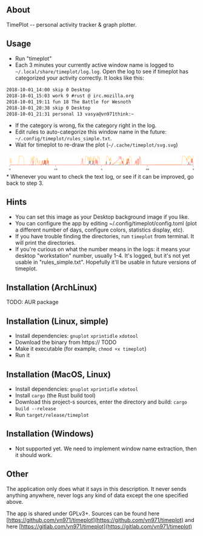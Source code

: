 ## About

TimePlot -- personal activity tracker & graph plotter.


## Usage

* Run "timeplot"
* Each 3 minutes your currently active window name is logged to `~/.local/share/timeplot/log.log`. Open the log to see if timeplot has categorized your activity correctly. It looks like this:
```
2018-10-01_14:00 skip 0 Desktop
2018-10-01_15:03 work 9 #rust @ irc.mozilla.org
2018-10-01_19:11 fun 18 The Battle for Wesnoth
2018-10-01_20:38 skip 0 Desktop
2018-10-01_21:31 personal 13 vasya@vn971think:~
```
* If the category is wrong, fix the category right in the log.
* Edit rules to auto-categorize this window name in the future: `~/.config/timeplot/rules_simple.txt`.
* Wait for timeplot to re-draw the plot (`~/.cache/timeplot/svg.svg`)
<img src="docs/svg.svg" width="800" />
* Whenever you want to check the text log, or see if it can be improved, go back to step 3.


## Hints

* You can set this image as your Desktop background image if you like.
* You can configure the app by editing ~/.config/timeplot/config.toml  (plot a different number of days, configure colors, statistics display, etc).
* If you have trouble finding the directories, run `timeplot` from terminal. It will print the directories.
* If you're curious on what the number means in the logs: it means your desktop "workstation" number, usually 1-4. It's logged, but it's not yet usable in "rules_simple.txt". Hopefully it'll be usable in future versions of timeplot.


## Installation (ArchLinux)

TODO: AUR package


## Installation (Linux, simple)

* Install dependencies: `gnuplot` `xprintidle` `xdotool`
* Download the binary from https:// TODO
* Make it executable (for example, `chmod +x timeplot`)
* Run it


## Installation (MacOS, Linux)

* Install dependencies: `gnuplot` `xprintidle` `xdotool`
* Install `cargo` (the Rust build tool)
* Download this project-s sources, enter the directory and build: `cargo build --release`
* Run `target/release/timeplot`


## Installation (Windows)

* Not supported yet. We need to implement window name extraction, then it should work.


## Other

The application only does what it says in this description. It never sends anything anywhere, never logs any kind of data except the one specified above.

The app is shared under GPLv3+. Sources can be found here [https://github.com/vn971/timeplot](https://github.com/vn971/timeplot) and here [https://gitlab.com/vn971/timeplot](https://gitlab.com/vn971/timeplot)
